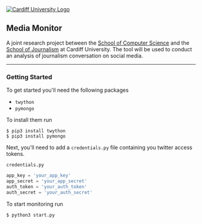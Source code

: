 [![Cardiff University Logo ](https://upload.wikimedia.org/wikipedia/en/b/b1/Cardiff_university_logo.png)](http://cardiff.ac.uk)

## Media Monitor

A joint research project between the [School of Computer Science](https://www.cs.cf.ac.uk/) and the [School of Journalism](http://www.cardiff.ac.uk/journalism-media-cultural-studies) at Cardiff University. The tool will be used to conduct an analysis of journalism conversation on social media.

---

### Getting Started

To get started you'll need the following packages
- `twython`
- `pymongo`

To install them run

```
$ pip3 install twython
$ pip3 install pymongo
```

Next, you'll need to add a `credentials.py` file containing you twitter access tokens.

`credentials.py`

```python
app_key = 'your_app_key'
app_secret = 'your_app_secret'
auth_token = 'your_auth_token'
auth_secret = 'your_auth_secret'

```

To start monitoring run

```
$ python3 start.py
```
